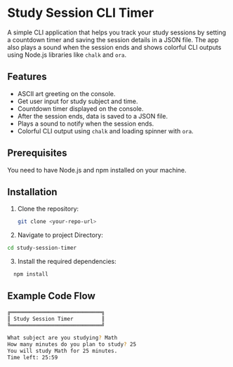 # Study Session CLI Timer

A simple CLI application that helps you track your study sessions by setting a countdown timer and saving the session details in a JSON file. The app also plays a sound when the session ends and shows colorful CLI outputs using Node.js libraries like `chalk` and `ora`.

## Features

- ASCII art greeting on the console.
- Get user input for study subject and time.
- Countdown timer displayed on the console.
- After the session ends, data is saved to a JSON file.
- Plays a sound to notify when the session ends.
- Colorful CLI output using `chalk` and loading spinner with `ora`.

## Prerequisites

You need to have Node.js and npm installed on your machine.

## Installation

1. Clone the repository:
   ```bash
   git clone <your-repo-url>
   ```
2. Navigate to project Directory:

```bash
cd study-session-timer
```

3. Install the required dependencies:

```bash
  npm install
```

## Example Code Flow

```bash
╔═════════════════════════════╗
║ Study Session Timer         ║
╚═════════════════════════════╝

What subject are you studying? Math
How many minutes do you plan to study? 25
You will study Math for 25 minutes.
Time left: 25:59

```



